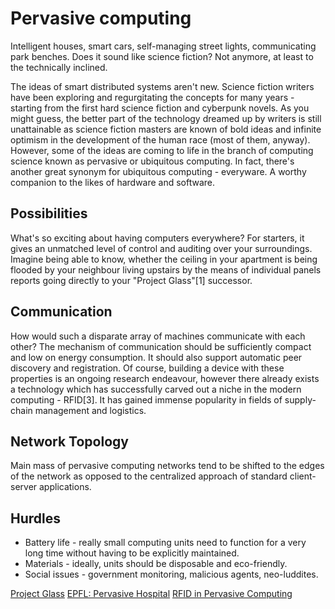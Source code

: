 # Pervasive computing

Intelligent houses, smart cars, self-managing street lights, communicating park
benches. Does it sound like science fiction? Not anymore, at least to the
technically inclined.

The ideas of smart distributed systems aren't new. Science fiction writers have
been exploring and regurgitating the concepts for many years - starting from
the first hard science fiction and cyberpunk novels. As you might guess, the
better part of the technology dreamed up by writers is still unattainable as
science fiction masters are known of bold ideas and infinite optimism in the
development of the human race (most of them, anyway). However, some of the
ideas are coming to life in the branch of computing science known as pervasive
or ubiquitous computing. In fact, there's another great synonym for ubiquitous
computing - everyware. A worthy companion to the likes of hardware and
software.

## Possibilities

What's so exciting about having computers everywhere? For starters, it gives an
unmatched level of control and auditing over your surroundings. Imagine being
able to know, whether the ceiling in your apartment is being flooded by your
neighbour living upstairs by the means of individual panels reports going
directly to your "Project Glass"[1] successor.

## Communication

How would such a disparate array of machines communicate with each other? The
mechanism of communication should be sufficiently compact and low on energy
consumption. It should also support automatic peer discovery and registration.
Of course, building a device with these properties is an ongoing research
endeavour, however there already exists a technology which has successfully
carved out a niche in the modern computing - RFID[3]. It has gained immense
popularity in fields of supply-chain management and logistics.

## Network Topology

Main mass of pervasive computing networks tend to be shifted to the edges
of the network as opposed to the centralized approach of standard
client-server applications.

## Hurdles

* Battery life - really small computing units need to function for a very long
  time without having to be explicitly maintained.
* Materials - ideally, units should be disposable and eco-friendly.
* Social issues - government monitoring, malicious agents, neo-luddites.

[Project Glass](http://en.wikipedia.org/wiki/Project_Glass)
[EPFL: Pervasive Hospital](http://lpdwww.epfl.ch/upload/documents/publications/730925564pervasivehospital_final.pdf)
[RFID in Pervasive Computing](http://m.thispervasiveday.com/documents/articles-perspectives/rfid-in-pervasive-computing.pdf)
